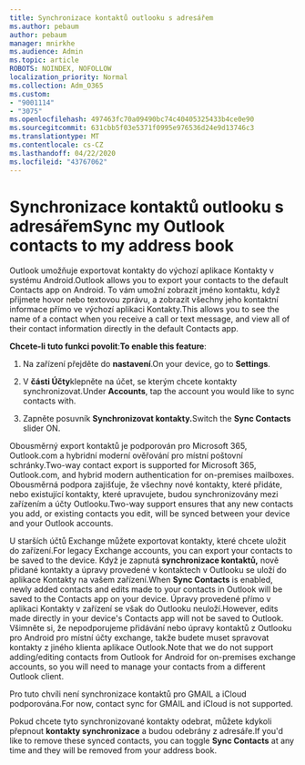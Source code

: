 ```yaml
---
title: Synchronizace kontaktů outlooku s adresářem
ms.author: pebaum
author: pebaum
manager: mnirkhe
ms.audience: Admin
ms.topic: article
ROBOTS: NOINDEX, NOFOLLOW
localization_priority: Normal
ms.collection: Adm_O365
ms.custom:
- "9001114"
- "3075"
ms.openlocfilehash: 497463fc70a09490bc74c40405325433b4ce0e90
ms.sourcegitcommit: 631cbb5f03e5371f0995e976536d24e9d13746c3
ms.translationtype: MT
ms.contentlocale: cs-CZ
ms.lasthandoff: 04/22/2020
ms.locfileid: "43767062"
---
```

# <a name="sync-my-outlook-contacts-to-my-address-book"></a><span data-ttu-id="91d76-102">Synchronizace kontaktů outlooku s adresářem</span><span class="sxs-lookup"><span data-stu-id="91d76-102">Sync my Outlook contacts to my address book</span></span>

<span data-ttu-id="91d76-103">Outlook umožňuje exportovat kontakty do výchozí aplikace Kontakty v systému Android.</span><span class="sxs-lookup"><span data-stu-id="91d76-103">Outlook allows you to export your contacts to the default Contacts app on Android.</span></span> <span data-ttu-id="91d76-104">To vám umožní zobrazit jméno kontaktu, když přijmete hovor nebo textovou zprávu, a zobrazit všechny jeho kontaktní informace přímo ve výchozí aplikaci Kontakty.</span><span class="sxs-lookup"><span data-stu-id="91d76-104">This allows you to see the name of a contact when you receive a call or text message, and view all of their contact information directly in the default Contacts app.</span></span>
 
<span data-ttu-id="91d76-105">**Chcete-li tuto funkci povolit**:</span><span class="sxs-lookup"><span data-stu-id="91d76-105">**To enable this feature**:</span></span>
 
1. <span data-ttu-id="91d76-106">Na zařízení přejděte do **nastavení**.</span><span class="sxs-lookup"><span data-stu-id="91d76-106">On your device, go to **Settings**.</span></span>

2. <span data-ttu-id="91d76-107">V **části Účty**klepněte na účet, se kterým chcete kontakty synchronizovat.</span><span class="sxs-lookup"><span data-stu-id="91d76-107">Under **Accounts**, tap the account you would like to sync contacts with.</span></span>

3. <span data-ttu-id="91d76-108">Zapněte posuvník **Synchronizovat kontakty.**</span><span class="sxs-lookup"><span data-stu-id="91d76-108">Switch the **Sync Contacts** slider ON.</span></span>
 
<span data-ttu-id="91d76-109">Obousměrný export kontaktů je podporován pro Microsoft 365, Outlook.com a hybridní moderní ověřování pro místní poštovní schránky.</span><span class="sxs-lookup"><span data-stu-id="91d76-109">Two-way contact export is supported for Microsoft 365, Outlook.com, and hybrid modern authentication for on-premises mailboxes.</span></span> <span data-ttu-id="91d76-110">Obousměrná podpora zajišťuje, že všechny nové kontakty, které přidáte, nebo existující kontakty, které upravujete, budou synchronizovány mezi zařízením a účty Outlooku.</span><span class="sxs-lookup"><span data-stu-id="91d76-110">Two-way support ensures that any new contacts you add, or existing contacts you edit, will be synced between your device and your Outlook accounts.</span></span>
 
<span data-ttu-id="91d76-111">U starších účtů Exchange můžete exportovat kontakty, které chcete uložit do zařízení.</span><span class="sxs-lookup"><span data-stu-id="91d76-111">For legacy Exchange accounts, you can export your contacts to be saved to the device.</span></span> <span data-ttu-id="91d76-112">Když je zapnutá **synchronizace kontaktů,** nově přidané kontakty a úpravy provedené v kontaktech v Outlooku se uloží do aplikace Kontakty na vašem zařízení.</span><span class="sxs-lookup"><span data-stu-id="91d76-112">When **Sync Contacts** is enabled, newly added contacts and edits made to your contacts in Outlook will be saved to the Contacts app on your device.</span></span> <span data-ttu-id="91d76-113">Úpravy provedené přímo v aplikaci Kontakty v zařízení se však do Outlooku neuloží.</span><span class="sxs-lookup"><span data-stu-id="91d76-113">However, edits made directly in your device's Contacts app will not be saved to Outlook.</span></span> <span data-ttu-id="91d76-114">Všimněte si, že nepodporujeme přidávání nebo úpravy kontaktů z Outlooku pro Android pro místní účty exchange, takže budete muset spravovat kontakty z jiného klienta aplikace Outlook.</span><span class="sxs-lookup"><span data-stu-id="91d76-114">Note that we do not support adding/editing contacts from Outlook for Android for on-premises exchange accounts, so you will need to manage your contacts from a different Outlook client.</span></span>
 
<span data-ttu-id="91d76-115">Pro tuto chvíli není synchronizace kontaktů pro GMAIL a iCloud podporována.</span><span class="sxs-lookup"><span data-stu-id="91d76-115">For now, contact sync for GMAIL and iCloud is not supported.</span></span>
 
<span data-ttu-id="91d76-116">Pokud chcete tyto synchronizované kontakty odebrat, můžete kdykoli přepnout **kontakty synchronizace** a budou odebrány z adresáře.</span><span class="sxs-lookup"><span data-stu-id="91d76-116">If you'd like to remove these synced contacts, you can toggle **Sync Contacts** at any time and they will be removed from your address book.</span></span>
